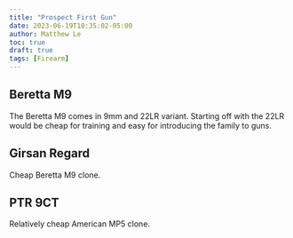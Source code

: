 ```yaml
---
title: "Prospect First Gun"
date: 2023-06-19T10:35:02-05:00
author: Matthew Le
toc: true
draft: true
tags: [Firearm]
---
```

## Beretta M9
The Beretta M9 comes in 9mm and 22LR variant. Starting off
with the 22LR would be cheap for training and easy
for introducing the family to guns.

## Girsan Regard
Cheap Beretta M9 clone.

## PTR 9CT
Relatively cheap American MP5 clone.